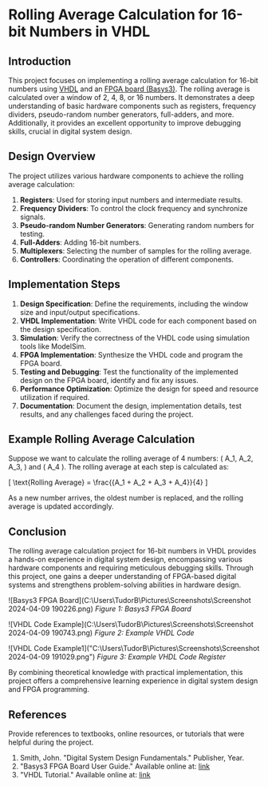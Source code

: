 # Rolling Average Calculation for 16-bit Numbers in VHDL

## Introduction

This project focuses on implementing a rolling average calculation for 16-bit numbers using [VHDL](https://en.wikipedia.org/wiki/VHDL) and an [FPGA board (Basys3)](https://digilent.com/reference/programmable-logic/basys-3/start). The rolling average is calculated over a window of 2, 4, 8, or 16 numbers. It demonstrates a deep understanding of basic hardware components such as registers, frequency dividers, pseudo-random number generators, full-adders, and more. Additionally, it provides an excellent opportunity to improve debugging skills, crucial in digital system design.

## Design Overview

The project utilizes various hardware components to achieve the rolling average calculation:

1. **Registers**: Used for storing input numbers and intermediate results.
2. **Frequency Dividers**: To control the clock frequency and synchronize signals.
3. **Pseudo-random Number Generators**: Generating random numbers for testing.
4. **Full-Adders**: Adding 16-bit numbers.
5. **Multiplexers**: Selecting the number of samples for the rolling average.
6. **Controllers**: Coordinating the operation of different components.

## Implementation Steps

1. **Design Specification**: Define the requirements, including the window size and input/output specifications.
2. **VHDL Implementation**: Write VHDL code for each component based on the design specification.
3. **Simulation**: Verify the correctness of the VHDL code using simulation tools like ModelSim.
4. **FPGA Implementation**: Synthesize the VHDL code and program the FPGA board.
5. **Testing and Debugging**: Test the functionality of the implemented design on the FPGA board, identify and fix any issues.
6. **Performance Optimization**: Optimize the design for speed and resource utilization if required.
7. **Documentation**: Document the design, implementation details, test results, and any challenges faced during the project.

## Example Rolling Average Calculation

Suppose we want to calculate the rolling average of 4 numbers: \( A_1, A_2, A_3, \) and \( A_4 \). The rolling average at each step is calculated as:

\[ \text{Rolling Average} = \frac{{A_1 + A_2 + A_3 + A_4}}{4} \]

As a new number arrives, the oldest number is replaced, and the rolling average is updated accordingly.

## Conclusion

The rolling average calculation project for 16-bit numbers in VHDL provides a hands-on experience in digital system design, encompassing various hardware components and requiring meticulous debugging skills. Through this project, one gains a deeper understanding of FPGA-based digital systems and strengthens problem-solving abilities in hardware design.

![Basys3 FPGA Board](C:\Users\TudorB\Pictures\Screenshots\Screenshot 2024-04-09 190226.png)
*Figure 1: Basys3 FPGA Board*

![VHDL Code Example](C:\Users\TudorB\Pictures\Screenshots\Screenshot 2024-04-09 190743.png)
*Figure 2: Example VHDL Code*

![VHDL Code Example1]("C:\Users\TudorB\Pictures\Screenshots\Screenshot 2024-04-09 191029.png")
*Figure 3: Example VHDL Code Register*

By combining theoretical knowledge with practical implementation, this project offers a comprehensive learning experience in digital system design and FPGA programming.

## References

Provide references to textbooks, online resources, or tutorials that were helpful during the project.

1. Smith, John. "Digital System Design Fundamentals." Publisher, Year.
2. "Basys3 FPGA Board User Guide." Available online at: [link](https://www.digilentinc.com/)
3. "VHDL Tutorial." Available online at: [link](https://www.vhdltutorial.com/)
